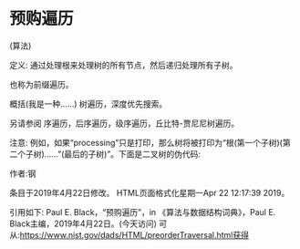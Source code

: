 # 预购遍历


(算法)



定义:
通过处理根来处理树的所有节点，然后递归处理所有子树。



也称为前缀遍历。



概括(我是一种……)
树遍历，深度优先搜索。



另请参阅
序遍历，后序遍历，级序遍历，丘比特-贾尼尼树遍历。



注意:
例如，如果“processing”只是打印，那么树将被打印为“根(第一个子树)(第二个子树)……”(最后的子树)”。下面是二叉树的伪代码:




作者:钢







条目于2019年4月22日修改。
HTML页面格式化星期一Apr 22 12:17:39 2019。



引用如下:
Paul E. Black，“预购遍历”，in
《算法与数据结构词典》，Paul E. Black主编，2019年4月22日。(今天访问)
可从:https://www.nist.gov/dads/HTML/preorderTraversal.html获得